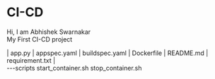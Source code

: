 # CI-CD

Hi, I am Abhishek Swarnakar
<br>
My First CI-CD project

|   app.py
|   appspec.yaml
|   buildspec.yaml
|   Dockerfile
|   README.md
|   requirement.txt
|   
\---scripts
        start_container.sh
        stop_container.sh
